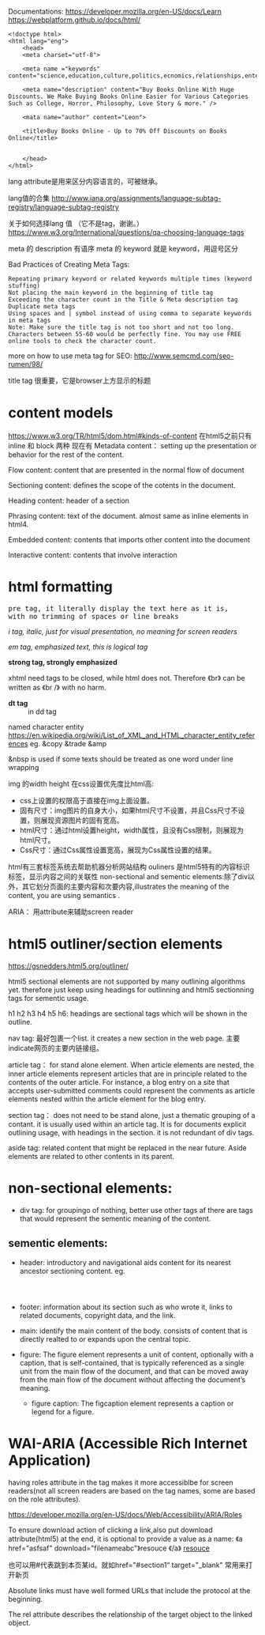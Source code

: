 Documentations:
https://developer.mozilla.org/en-US/docs/Learn
https://webplatform.github.io/docs/html/

    <!doctype html>
    <html lang="eng">
        <head>
        <meta charset="utf-8">
        
        <meta name ="keywords" content="science,education,culture,politics,ecnomics,relationships,entertainment,human">

        <meta name="description" content="Buy Books Online With Huge Discounts. We Make Buying Books Online Easier for Various Categories Such as College, Horror, Philosophy, Love Story & more." />

        <mata name="author" content="Leon">

        <title>Buy Books Online - Up to 70% Off Discounts on Books Online</title>

 
        </head>
    </html>

lang attribute是用来区分内容语言的，可被继承。

lang值的合集
http://www.iana.org/assignments/language-subtag-registry/language-subtag-registry

关于如何选择lang 值 （它不是tag，谢谢。）
https://www.w3.org/International/questions/qa-choosing-language-tags

meta 的 description 有语序
meta 的 keyword 就是 keyword，用逗号区分


Bad Practices of Creating Meta Tags:

    Repeating primary keyword or related keywords multiple times (keyword stuffing)
    Not placing the main keyword in the beginning of title tag
    Exceeding the character count in the Title & Meta description tag
    Duplicate meta tags
    Using spaces and | symbol instead of using comma to separate keywords in meta tags
    Note: Make sure the title tag is not too short and not too long. Characters between 55-60 would be perfectly fine. You may use FREE online tools to check the character count.

more on how to use meta tag for SEO:
http://www.semcmd.com/seo-rumen/98/

title tag 很重要，它是browser上方显示的标题

content models
==
https://www.w3.org/TR/html5/dom.html#kinds-of-content
在html5之前只有inline 和 block 两种
现在有 
Metadata content：
setting up the presentation or behavior for the rest of the content.

Flow content:
content that are presented in the normal flow of document

Sectioning content:
defines the scope of the cotents in the document.

Heading content:
header of a section

Phrasing content:
text of the document. almost same as inline elements in html4.

Embedded content:
contents that imports other content into the document

Interactive content:
contents that involve interaction


html formatting
==
<pre>pre tag, it literally display the text here as it is, 
with no trimming of spaces or line breaks</pre>

<i>i tag, italic, just for visual presentation, no meaning for screen readers</i>

<em>em tag, emphasized text, this is logical tag</em>

<strong>strong tag, strongly emphasized</strong>

xhtml need tags to be closed, while html does not.
Therefore 《br》 can be written as 《br /》 with no harm.

<dt><b>dt tag</b></dt>
<dd>in dd tag</dd>

named character entity 
https://en.wikipedia.org/wiki/List_of_XML_and_HTML_character_entity_references
eg.
&copy
&trade
&amp

&nbsp is used if some texts should be treated as one word under line wrapping

img 的width height 在css设置优先度比html高:
    
- css上设置的权限高于直接在img上面设置。
- 固有尺寸：img图片的自身大小，如果html尺寸不设置，并且Css尺寸不设置，则展现资源图片的固有宽高。
- html尺寸：通过html设置height，width属性，且没有Css限制，则展现为html尺寸。
- Css尺寸：通过Css属性设置宽高，展现为Css属性设置的结果。

html有三套标签系统去帮助机器分析网站结构
ouliners 是html5特有的内容标识 标签，显示内容之间的关联性
non-sectional and sementic elements:除了div以外，其它划分页面的主要内容和次要内容,illustrates the meaning of the content, you are using semantics .

ARIA： 用attribute来辅助screen reader



html5 outliner/section elements
===
https://gsnedders.html5.org/outliner/


html5 sectional elements are not supported by many outlining algorithms yet. therefore just keep using headings for outlinning and html5 sectionning tags for sementic usage.

h1 h2 h3 h4 h5 h6:
headings are sectional tags which will be shown in the outline.

nav tag:
最好包裹一个list. it creates a new section in the web page. 主要indicate网页的主要内链接组。

article tag：
for stand alone element.   When article elements are nested, the inner article elements represent articles that are in principle related to the contents of the outer article. For instance, a blog entry on a site that accepts user-submitted comments could represent the comments as article elements nested within the article element for the blog entry.

section tag：
does not need to be stand alone, just a thematic grouping of a contant. it is usually used within an article tag. It is for documents explicit outlining usage, with headings in the section. it is not redundant of div tags.

aside tag:
related content that might be replaced in the near future.  Aside elements are related to other contents in its parent.


non-sectional elements:
===
- div tag:
for groupingo of nothing, better use other tags af there are tags that would represent the sementic meaning of the content.

sementic elements:
---

- header:
introductory and navigational aids content for its nearest ancestor sectioning content. 
eg.

    <header>
        <h1></h1>
        <nav></nav>
    </header>

- footer:
information about its section such as who wrote it, links to related documents, copyright data, and the link. 

- main:
identify the main content of the body. consists of content that is directly realted to or expands upon the central topic.

- figure:
The figure element represents a unit of content, optionally with a caption, that is self-contained, that is typically referenced as a single unit from the main flow of the document, and that can be moved away from the main flow of the document without affecting the document’s meaning.
    - figure caption:
    The figcaption element represents a caption or legend for a figure.




WAI-ARIA (Accessible Rich Internet Application)
===
having roles attribute in the tag makes it more accessiblbe for screen readers(not all screen readers are based on the tag names, some are based on the role attributes).

https://developer.mozilla.org/en-US/docs/Web/Accessibility/ARIA/Roles

To ensure download action of clicking a link,also put download attribute(html5) at the end, it is optional to provide a value as a name:
《a href="asfsaf" download="filenameabc"》resouce 《/a》
<a href="asfsaf" download="filenameabc"> resouce </a>

也可以用#代表跳到本页某id。就如href="#section1“
target="_blank" 常用来打开新页

Absolute links must have well formed URLs that include the protocol at the beginning.

The rel attribute describes the relationship of the target object to the linked object.


